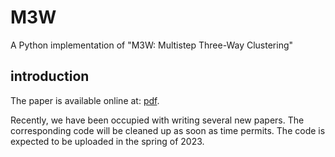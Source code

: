 # M3W
A Python implementation of "M3W: Multistep Three-Way Clustering"

## introduction
The paper is available online at: [pdf](https://dumingjing.github.io/publication/2022-entropy-gcbd-dumj/2022-Entropy-GCBD-dumj.pdf).

Recently, we have been occupied with writing several new papers. The corresponding code will be cleaned up as soon as time permits. The code is expected to be uploaded in the spring of 2023.